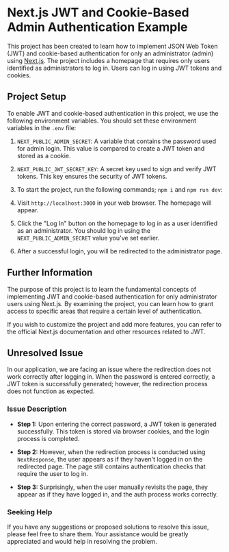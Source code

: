 # Next.js JWT and Cookie-Based Admin Authentication Example

This project has been created to learn how to implement JSON Web Token (JWT) and cookie-based authentication for only an administrator (admin) using [Next.js](https://nextjs.org/). The project includes a homepage that requires only users identified as administrators to log in. Users can log in using JWT tokens and cookies.

## Project Setup

To enable JWT and cookie-based authentication in this project, we use the following environment variables. You should set these environment variables in the `.env` file:

1. `NEXT_PUBLIC_ADMIN_SECRET`: A variable that contains the password used for admin login. This value is compared to create a JWT token and stored as a cookie.

2. `NEXT_PUBLIC_JWT_SECRET_KEY`: A secret key used to sign and verify JWT tokens. This key ensures the security of JWT tokens.


3. To start the project, run the following commands; `npm i` and `npm run dev`:

4. Visit `http://localhost:3000` in your web browser. The homepage will appear.

5. Click the "Log In" button on the homepage to log in as a user identified as an administrator. You should log in using the `NEXT_PUBLIC_ADMIN_SECRET` value you've set earlier.

6. After a successful login, you will be redirected to the administrator page.

## Further Information

The purpose of this project is to learn the fundamental concepts of implementing JWT and cookie-based authentication for only administrator users using Next.js. By examining the project, you can learn how to grant access to specific areas that require a certain level of authentication.

If you wish to customize the project and add more features, you can refer to the official Next.js documentation and other resources related to JWT.

##

## Unresolved Issue

In our application, we are facing an issue where the redirection does not work correctly after logging in. When the password is entered correctly, a JWT token is successfully generated; however, the redirection process does not function as expected.

### Issue Description

- **Step 1:** Upon entering the correct password, a JWT token is generated successfully. This token is stored via browser cookies, and the login process is completed.

- **Step 2:** However, when the redirection process is conducted using `NextResponse`, the user appears as if they haven't logged in on the redirected page. The page still contains authentication checks that require the user to log in.

- **Step 3:** Surprisingly, when the user manually revisits the page, they appear as if they have logged in, and the auth process works correctly.


### Seeking Help

If you have any suggestions or proposed solutions to resolve this issue, please feel free to share them. Your assistance would be greatly appreciated and would help in resolving the problem.

